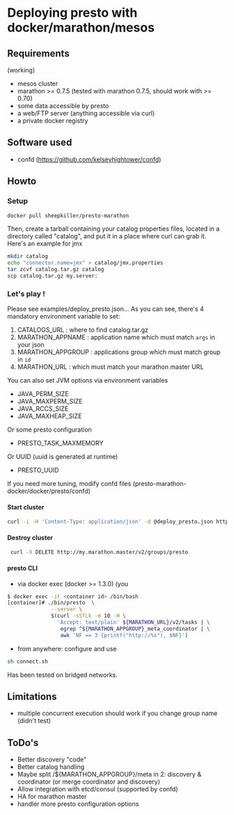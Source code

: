 # Deploying presto with docker/marathon/mesos

## Requirements
(working)
- mesos cluster
- marathon >= 0.7.5 (tested with marathon 0.7.5, should work with >= 0.70)
- some data accessible by presto
- a web/FTP server (anything accessible via curl)
- a private docker registry

## Software used
- confd (https://github.com/kelseyhightower/confd)

## Howto
### Setup
```sh
docker pull sheepkiller/presto-marathon
```
Then, create a tarball containing your catalog properties files, located in a directory called "catalog", and put it in a place where curl can grab it. Here's an example for jmx
```sh
mkdir catalog
echo "connector.name=jmx" > catalog/jmx.properties
tar zcvf catalog.tar.gz catalog
scp catalog.tar.gz my.server:
```
### Let's play !
Please see examples/deploy_presto.json...
As you can see, there's 4 mandatory environment variable to set:
1. CATALOGS_URL : where to find catalog.tar.gz
2. MARATHON_APPNAME : application name which must match `args` in your json
3. MARATHON_APPGROUP : applications group which must match group in `id`
4. MARATHON_URL : which must match your marathon master URL

You can also set JVM options via environment variables
- JAVA_PERM_SIZE
- JAVA_MAXPERM_SIZE
- JAVA_RCCS_SIZE
- JAVA_MAXHEAP_SIZE

Or some presto configuration
- PRESTO_TASK_MAXMEMORY

Or UUID (uuid is generated at runtime)
- PRESTO_UUID

If you need more tuning, modify confd files (presto-marathon-docker/docker/presto/confd)

#### Start cluster
```sh
curl -i -H 'Content-Type: application/json' -d @deploy_presto.json http://my.marathon.master:8080/v2/groups
```
#### Destroy cluster
```sh
 curl -X DELETE http://my.marathon.master/v2/groups/presto
```
#### presto CLI
- via docker exec (docker >= 1.3.0) (you 
```sh
$ docker exec -it <container id> /bin/bash
[container]# ./bin/presto  \
              --server \
              $(curl -sSfLk -m 10 -H \
                'Accept: text/plain' ${MARATHON_URL}/v2/tasks | \
                 egrep ^${MARATHON_APPGROUP}_meta_coordinator | \
                 awk 'NF == 3 {printf("http://%s"), $NF}')
```
- from anywhere: configure and use 
```sh
sh connect.sh
```

Has been tested on bridged networks.

## Limitations
- multiple concurrent execution should work if you change group name (didn't test)

## ToDo's
- Better discovery "code"
- Better catalog handling
- Maybe split /${MARATHON_APPGROUP}/meta in 2: discovery & coordinator (or merge coordinator and discovery)
- Allow integration with etcd/consul (supported by confd)
- HA for marathon master
- handler more presto configuration options
